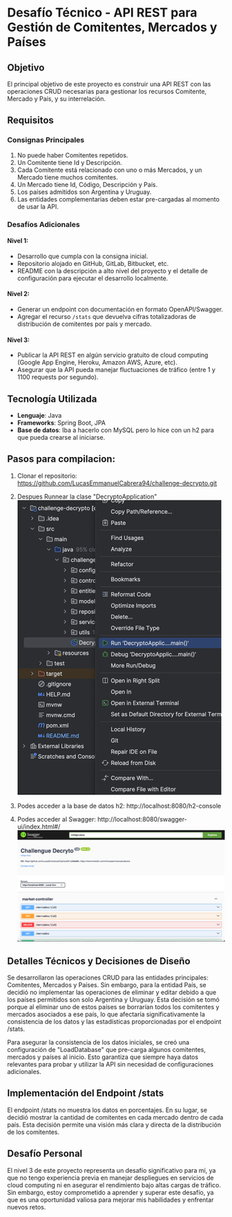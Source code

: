 # Desafío Técnico - API REST para Gestión de Comitentes, Mercados y Países

## Objetivo
El principal objetivo de este proyecto es construir una API REST con las operaciones CRUD necesarias para gestionar los recursos Comitente, Mercado y País, y su interrelación.

## Requisitos

### Consignas Principales
1. No puede haber Comitentes repetidos.
2. Un Comitente tiene Id y Descripción.
3. Cada Comitente está relacionado con uno o más Mercados, y un Mercado tiene muchos comitentes.
4. Un Mercado tiene Id, Código, Descripción y País.
5. Los países admitidos son Argentina y Uruguay.
6. Las entidades complementarias deben estar pre-cargadas al momento de usar la API.

### Desafíos Adicionales
#### Nivel 1:
- Desarrollo que cumpla con la consigna inicial.
- Repositorio alojado en GitHub, GitLab, Bitbucket, etc.
- README con la descripción a alto nivel del proyecto y el detalle de configuración para ejecutar el desarrollo localmente.

#### Nivel 2:
- Generar un endpoint con documentación en formato OpenAPI/Swagger.
- Agregar el recurso `/stats` que devuelva cifras totalizadoras de distribución de comitentes por país y mercado.

#### Nivel 3:
- Publicar la API REST en algún servicio gratuito de cloud computing (Google App Engine, Heroku, Amazon AWS, Azure, etc).
- Asegurar que la API pueda manejar fluctuaciones de tráfico (entre 1 y 1100 requests por segundo).

## Tecnología Utilizada
- **Lenguaje**: Java
- **Frameworks**: Spring Boot, JPA
- **Base de datos**: Iba a hacerlo con MySQL pero lo hice con un h2 para que pueda crearse al iniciarse.

## Pasos para compilacion:
1. Clonar el repositorio:
https://github.com/LucasEmmanuelCabrera94/challenge-decrypto.git

2. Despues Runnear la clase "DecryptoApplication"
![img.png](src/main/resources/images/img.png)

3. Podes acceder a la base de datos h2:
http://localhost:8080/h2-console

4. Podes acceder al Swagger:
http://localhost:8080/swagger-ui/index.html#/
![img_1.png](src/main/resources/images/img_1.png)

## Detalles Técnicos y Decisiones de Diseño
Se desarrollaron las operaciones CRUD para las entidades principales: Comitentes, Mercados y Países. Sin embargo, para la entidad País, se decidió no implementar las operaciones de eliminar y editar debido a que los países permitidos son solo Argentina y Uruguay. Esta decisión se tomó porque al eliminar uno de estos países se borrarían todos los comitentes y mercados asociados a ese país, lo que afectaría significativamente la consistencia de los datos y las estadísticas proporcionadas por el endpoint /stats.

Para asegurar la consistencia de los datos iniciales, se creó una configuración de "LoadDatabase" que pre-carga algunos comitentes, mercados y países al inicio. Esto garantiza que siempre haya datos relevantes para probar y utilizar la API sin necesidad de configuraciones adicionales.

## Implementación del Endpoint /stats
El endpoint /stats no muestra los datos en porcentajes. En su lugar, se decidió mostrar la cantidad de comitentes en cada mercado dentro de cada país. Esta decisión permite una visión más clara y directa de la distribución de los comitentes.

## Desafío Personal

El nivel 3 de este proyecto representa un desafío significativo para mí, ya que no tengo experiencia previa en manejar despliegues en servicios de cloud computing ni en asegurar el rendimiento bajo altas cargas de tráfico. Sin embargo, estoy comprometido a aprender y superar este desafío, ya que es una oportunidad valiosa para mejorar mis habilidades y enfrentar nuevos retos.